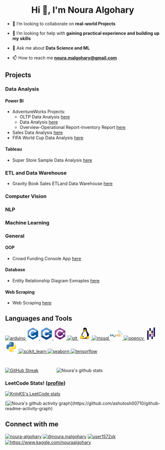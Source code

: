 <h1 align="center">Hi 👋, I'm Noura Algohary</h1>


- 👯 I’m looking to collaborate on **real-world Projects**

- 🤝 I’m looking for help with **gaining practical experience and building up my skills**

- 💬 Ask me about **Data Science and ML**

- 📫 How to reach me **noura.malgohary@gmail.com**

<h2 align="left">Projects</h2>
<h3 align="left">Data Analysis</h3>
<h4 align="left">Power BI</h4>
<ul>
  </li>
      <li>AdventureWorks Projects:
        <ul>
          <li>OLTP Data Analysis <a href="https://github.com/NouraAlgohary/AdventureWorks-OLTP-Data-Analysis">here</a></li>
          <li>Data Analysis <a href="https://github.com/NouraAlgohary/AdventureWorks-Data-Analysis/blob/main/README.md">here</a></li>
          <li>Overview-Operational Report-Inventory Report <a href="https://github.com/NouraAlgohary/AdventureWorks-Overview-OperationalReport-InventoryReport-/blob/main/README.md">here</a></li>
        </ul>
    <li>Sales Data Analysis <a href="https://github.com/NouraAlgohary/Sales-Analysis">here</a></li>
    <li>FIFA World Cup Data Analysis <a href="https://github.com/NouraAlgohary/FIFA-World-Cup-Data-Analysis">here</a>
  </li>
</ul>


<h4 align="left">Tableau</h4>
    <ul>
      <li>Super Store Sample Data Analysis <a href="https://github.com/NouraAlgohary/Super-Store-Sample-Data-Analysis">here</a></li>
    </ul>
<h3 align="left">ETL and Data Warehouse</h3>
    <ul>
      <li>Gravity Book Sales ETLand Data Warehouse <a href="https://github.com/NouraAlgohary/Gravity-Books-ETL-and-Data-Warehouse/tree/main">here</a></li>
    </ul>
<h3 align="left">Computer Vision</h3>
<h3 align="left">NLP</h3>
<h3 align="left">Machine Learning</h3>
<h3 align="left">General</h3>
<h4 align="left">OOP</h4>
<ul>
  <li>Crowd Funding Console App <a href="https://github.com/NouraAlgohary/Crowd-Funding-Console-App">here</a></li>
</ul>
<h4 align="left">Database</h4>
<ul>
  <li>Entity Relationship Diagram Exmaples <a href="https://github.com/NouraAlgohary/Entity-Relationship-Diagram-ERD-">here</a></li>
</ul>
<h4 align="left">Web Scraping</h4>
<ul>
  <li>Web Scraping <a href="https://github.com/NouraAlgohary/Web-Scraping">here</a></li>
</ul>

<h2 align="left">Languages and Tools</h2>
<p align="left"> <a href="https://www.arduino.cc/" target="_blank" rel="noreferrer"> <img src="https://cdn.worldvectorlogo.com/logos/arduino-1.svg" alt="arduino" width="40" height="40"/> </a> <a href="https://www.cprogramming.com/" target="_blank" rel="noreferrer"> <img src="https://raw.githubusercontent.com/devicons/devicon/master/icons/c/c-original.svg" alt="c" width="40" height="40"/> </a> <a href="https://www.w3schools.com/cpp/" target="_blank" rel="noreferrer"> <img src="https://raw.githubusercontent.com/devicons/devicon/master/icons/cplusplus/cplusplus-original.svg" alt="cplusplus" width="40" height="40"/> </a> <a href="https://www.w3schools.com/cs/" target="_blank" rel="noreferrer"> <img src="https://raw.githubusercontent.com/devicons/devicon/master/icons/csharp/csharp-original.svg" alt="csharp" width="40" height="40"/> </a> <a href="https://git-scm.com/" target="_blank" rel="noreferrer"> <img src="https://www.vectorlogo.zone/logos/git-scm/git-scm-icon.svg" alt="git" width="40" height="40"/> </a> <a href="https://www.linux.org/" target="_blank" rel="noreferrer"> <img src="https://raw.githubusercontent.com/devicons/devicon/master/icons/linux/linux-original.svg" alt="linux" width="40" height="40"/> </a> <a href="https://www.microsoft.com/en-us/sql-server" target="_blank" rel="noreferrer"> <img src="https://www.svgrepo.com/show/303229/microsoft-sql-server-logo.svg" alt="mssql" width="40" height="40"/> </a> <a href="https://www.mysql.com/" target="_blank" rel="noreferrer"> <img src="https://raw.githubusercontent.com/devicons/devicon/master/icons/mysql/mysql-original-wordmark.svg" alt="mysql" width="40" height="40"/> </a> <a href="https://opencv.org/" target="_blank" rel="noreferrer"> <img src="https://www.vectorlogo.zone/logos/opencv/opencv-icon.svg" alt="opencv" width="40" height="40"/> </a> <a href="https://pandas.pydata.org/" target="_blank" rel="noreferrer"> <img src="https://raw.githubusercontent.com/devicons/devicon/2ae2a900d2f041da66e950e4d48052658d850630/icons/pandas/pandas-original.svg" alt="pandas" width="40" height="40"/> </a> <a href="https://www.python.org" target="_blank" rel="noreferrer"> <img src="https://raw.githubusercontent.com/devicons/devicon/master/icons/python/python-original.svg" alt="python" width="40" height="40"/> </a> <a href="https://scikit-learn.org/" target="_blank" rel="noreferrer"> <img src="https://upload.wikimedia.org/wikipedia/commons/0/05/Scikit_learn_logo_small.svg" alt="scikit_learn" width="40" height="40"/> </a> <a href="https://seaborn.pydata.org/" target="_blank" rel="noreferrer"> <img src="https://seaborn.pydata.org/_images/logo-mark-lightbg.svg" alt="seaborn" width="40" height="40"/> </a> <a href="https://www.tensorflow.org" target="_blank" rel="noreferrer"> <img src="https://www.vectorlogo.zone/logos/tensorflow/tensorflow-icon.svg" alt="tensorflow" width="40" height="40"/> </a> </p>

</br>


[![GitHub Streak](https://streak-stats.demolab.com?user=NouraAlgohary)](https://git.io/streak-stats)  &nbsp; &nbsp; &nbsp; &nbsp; &nbsp; &nbsp; &nbsp; ![Noura's github stats](https://github-readme-stats.vercel.app/api?username=NouraAlgohary) 

### LeetCode Stats! ([profile](https://leetcode.com/user1572XK/))
[![KnlnKS's LeetCode stats](https://leetcode-stats-six.vercel.app/?username=user1572XK)](https://github.com/KnlnKS/leetcode-stats)



[![Noura's github activity graph](https://github-readme-activity-graph.cyclic.app/graph?username=NouraAlgohary&bg_color='faf6f4')](https://github.com/ashutosh00710/github-readme-activity-graph)

<h2 >Connect with me</h2>
<p align="left">
<a href="https://linkedin.com/in/noura-algohary" target="blank"><img align="center" src="https://raw.githubusercontent.com/rahuldkjain/github-profile-readme-generator/master/src/images/icons/Social/linked-in-alt.svg" alt="noura-algohary" height="30" width="40" /></a>
<a href="https://medium.com/@noura.malgohary" target="blank"><img align="center" src="https://raw.githubusercontent.com/rahuldkjain/github-profile-readme-generator/master/src/images/icons/Social/medium.svg" alt="@noura.malgohary" height="30" width="40" /></a>
<a href="https://www.leetcode.com/user1572xk" target="blank"><img align="center" src="https://raw.githubusercontent.com/rahuldkjain/github-profile-readme-generator/master/src/images/icons/Social/leet-code.svg" alt="user1572xk" height="30" width="40" /></a>
<a href="https://kaggle.com/https://www.kaggle.com/nouraalgohary" target="blank"><img align="center" src="https://raw.githubusercontent.com/rahuldkjain/github-profile-readme-generator/master/src/images/icons/Social/kaggle.svg" alt="https://www.kaggle.com/nouraalgohary" height="30" width="40" /></a>
</p>
